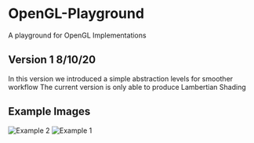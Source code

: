 # OpenGL-Playground
A playground for OpenGL Implementations

## Version 1 8/10/20
In this version we introduced a simple abstraction levels for smoother workflow
The current version is only able to produce Lambertian Shading

## Example Images
![Example 2](https://i.ibb.co/pjK8pd3/example2.png)
![Example 1](https://i.ibb.co/fMJWrGq/example1.png)
